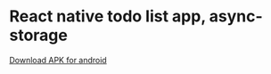 # React native todo list app, async-storage

[Download APK for android](https://expo.dev/artifacts/eas/uYbTwqu2cGexzbM27NGVQP.apk)
